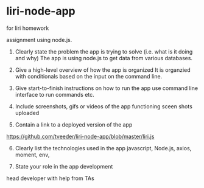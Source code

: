 # liri-node-app
for liri homework


assignment using node.js.  


1. Clearly state the problem the app is trying to solve (i.e. what is it doing and why)
 The app is using node.js to get data from various databases. 
 
2. Give a high-level overview of how the app is organized
 It is organzied with conditionals based on the input on the command line.  
 
3. Give start-to-finish instructions on how to run the app
  use command line interface to run commands etc.  

4. Include screenshots, gifs or videos of the app functioning
sceen shots uploaded

5. Contain a link to a deployed version of the app

https://github.com/tveeder/liri-node-app/blob/master/liri.js

6. Clearly list the technologies used in the app
 javascript, Node.js, axios, moment, env, 

7. State your role in the app development

  head developer with help from TAs
